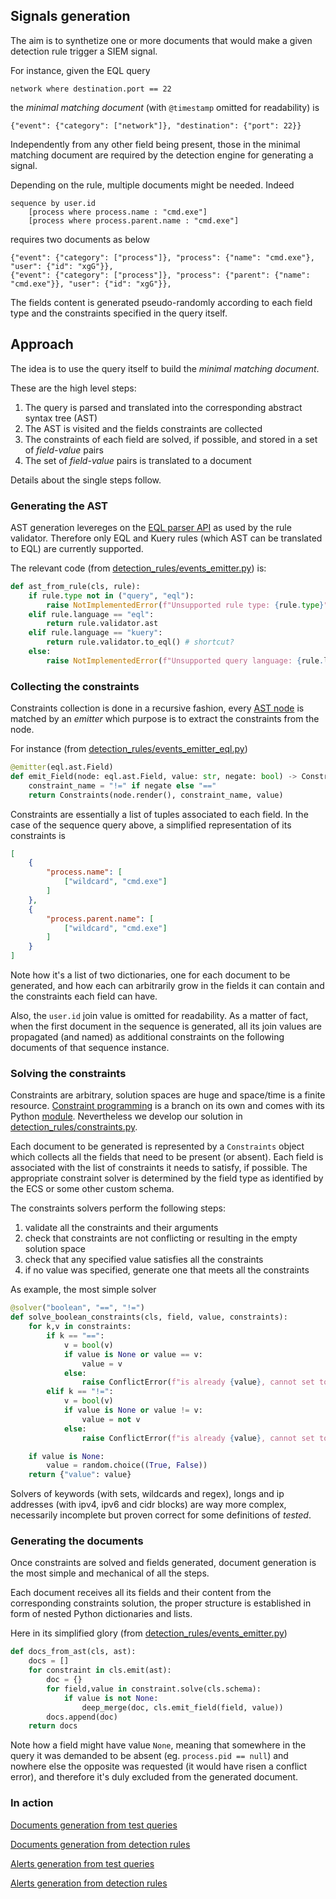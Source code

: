 ## Signals generation

The aim is to synthetize one or more documents that would make a given detection rule trigger a SIEM signal.


For instance, given the EQL query

```
network where destination.port == 22
```

the _minimal matching document_ (with `@timestamp` omitted for readability) is

```
{"event": {"category": ["network"]}, "destination": {"port": 22}}
```

Independently from any other field being present, those in the minimal matching document are required by the detection engine for generating a signal.

Depending on the rule, multiple documents might be needed. Indeed

```
sequence by user.id
    [process where process.name : "cmd.exe"]
    [process where process.parent.name : "cmd.exe"]
```
requires two documents as below

```
{"event": {"category": ["process"]}, "process": {"name": "cmd.exe"}, "user": {"id": "xgG"}},
{"event": {"category": ["process"]}, "process": {"parent": {"name": "cmd.exe"}}, "user": {"id": "xgG"}},
```
The fields content is generated pseudo-randomly according to each field type and the constraints specified in the query itself.

## Approach

The idea is to use the query itself to build the _minimal matching document_.

These are the high level steps:

1. The query is parsed and translated into the corresponding abstract syntax tree (AST)
2. The AST is visited and the fields constraints are collected
3. The constraints of each field are solved, if possible, and stored in a set of _field-value_ pairs
4. The set of _field-value_ pairs is translated to a document

Details about the single steps follow.

### Generating the AST

AST generation levereges on the [EQL parser API](https://eql.readthedocs.io/en/latest/api/parser.html) as used by the rule validator. Therefore only EQL and Kuery rules (which AST can be translated to EQL) are currently supported.

The relevant code (from [detection_rules/events_emitter.py](../detection_rules/events_emitter.py)) is:

```python
def ast_from_rule(cls, rule):
    if rule.type not in ("query", "eql"):
        raise NotImplementedError(f"Unsupported rule type: {rule.type}")
    elif rule.language == "eql":
        return rule.validator.ast
    elif rule.language == "kuery":
        return rule.validator.to_eql() # shortcut?
    else:
        raise NotImplementedError(f"Unsupported query language: {rule.language}")
```

### Collecting the constraints

Constraints collection is done in a recursive fashion, every [AST node](https://eql.readthedocs.io/en/latest/api/ast.html) is matched by an _emitter_ which purpose is to extract the constraints from the node.

For instance (from [detection_rules/events_emitter_eql.py](../detection_rules/events_emitter_eql.py))

```python
@emitter(eql.ast.Field)
def emit_Field(node: eql.ast.Field, value: str, negate: bool) -> Constraints:
    constraint_name = "!=" if negate else "=="
    return Constraints(node.render(), constraint_name, value)
```

Constraints are essentially a list of tuples associated to each field. In the case of the sequence query above, a simplified representation of its constraints is

```json
[
    {
        "process.name": [
            ["wildcard", "cmd.exe"]
        ]
    },
    {
        "process.parent.name": [
            ["wildcard", "cmd.exe"]
        ]
    }
]
```

Note how it's a list of two dictionaries, one for each document to be generated, and how each can arbitrarily grow in the fields it can contain and the constraints each field can have.

Also, the `user.id` join value is omitted for readability. As a matter of fact, when the first document in the sequence is generated, all its join values are propagated (and named) as additional constraints on the following documents of that sequence instance.

### Solving the constraints

Constraints are arbitrary, solution spaces are huge and space/time is a finite resource. [Constraint programming](https://en.wikipedia.org/wiki/Constraint_programming) is a branch on its own and comes with its Python [module](https://pypi.org/project/python-constraint/). Nevertheless we develop our solution in [detection_rules/constraints.py](../detection_rules/constraints.py).

Each document to be generated is represented by a `Constraints` object which collects all the fields that need to be present (or absent). Each field is associated with the list of constraints it needs to satisfy, if possible. The appropriate constraint solver is determined by the field type as identified by the ECS or some other custom schema.

The constraints solvers perform the following steps:

1. validate all the constraints and their arguments
2. check that constraints are not conflicting or resulting in the empty solution space
3. check that any specified value satisfies all the constraints
4. if no value was specified, generate one that meets all the constraints

As example, the most simple solver

```python
@solver("boolean", "==", "!=")
def solve_boolean_constraints(cls, field, value, constraints):
    for k,v in constraints:
        if k == "==":
            v = bool(v)
            if value is None or value == v:
                value = v
            else:
                raise ConflictError(f"is already {value}, cannot set to {v}", field, k)
        elif k == "!=":
            v = bool(v)
            if value is None or value != v:
                value = not v
            else:
                raise ConflictError(f"is already {value}, cannot set to {not v}", field, k)

    if value is None:
        value = random.choice((True, False))
    return {"value": value}
```

Solvers of keywords (with sets, wildcards and regex), longs and ip addresses (with ipv4, ipv6 and cidr blocks) are way more complex, necessarily incomplete but proven correct for some definitions of _tested_.

### Generating the documents

Once constraints are solved and fields generated, document generation is the most simple and mechanical of all the steps.

Each document receives all its fields and their content from the corresponding constraints solution, the proper structure is established in form of nested Python dictionaries and lists.

Here in its simplified glory (from [detection_rules/events_emitter.py](../detection_rules/events_emitter.py))

```python
def docs_from_ast(cls, ast):
    docs = []
    for constraint in cls.emit(ast):
        doc = {}
        for field,value in constraint.solve(cls.schema):
            if value is not None:
                deep_merge(doc, cls.emit_field(field, value))
        docs.append(doc)
    return docs
```

Note how a field might have value `None`, meaning that somewhere in the query it was demanded to be absent (eg. `process.pid == null`) and nowhere else the opposite was requested (it would have risen a conflict error), and therefore it's duly excluded from the generated document.

### In action

[Documents generation from test queries](../tests/reports/documents_from_queries.ipynb)

[Documents generation from detection rules](../tests/reports/documents_from_rules.md)

[Alerts generation from test queries](../tests/reports/alerts_from_queries.md)

[Alerts generation from detection rules](../tests/reports/alerts_from_rules.md)
